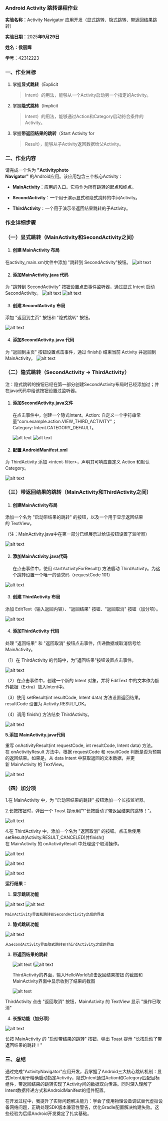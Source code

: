 ### Android Activity 跳转课程作业

**实验名称**：Activity Navigator
应用开发（显式跳转、隐式跳转、带返回结果跳转）

**实验日期**：2025**年9月29日**

**姓名：侯丽辉**

**学号**：42312223

### **一、作业目标**

1.  掌握**显式跳转**（Explicit
    > Intent）的用法，能够从一个Activity启动另一个指定的Activity。

2.  掌握**隐式跳转**（Implicit
    > Intent）的用法，能够通过Action和Category启动符合条件的Activity。

3.  掌握**带返回结果的跳转**（Start Activity for
    > Result），能够从子Activity返回数据给父Activity。

### **二、作业内容**

请完成一个名为 **\"Activityphoto\
Navigator\"** 的Android应用。该应用包含三个核心Activity：

-   **MainActivity**：应用的入口。它将作为所有跳转的起点和终点。

-   **SecondActivity**：一个用于演示显式和隐式跳转的中间Activity。

-   **ThirdActivity**：一个用于演示带返回结果跳转的子Activity。

### **作业详细步骤**

### （一）显式跳转（MainActivity和SecondActivity之间）

1. #### 创建 MainActivity 布局

在activity_main.xml文件中添加 "跳转到 SecondActivity"按钮。
![alt text](photo\image.png)

2. #### 添加MainActivity.java 代码

为 "跳转到 SecondActivity" 按钮设置点击事件监听器，通过显式 Intent 启动
SecondActivity。
![alt text](photo\image-1.png)
![alt text](photo\image-2.png)


3. #### 创建 SecondActivity 布局

添加 "返回到主页" 按钮和 "隐式跳转" 按钮。

![alt text](photo\image-3.png)

4. #### 添加SecondActivity.java 代码

为 "返回到主页" 按钮设置点击事件，通过 finish() 结束当前 Activity
并返回到MainActivity。
![alt text](photo\image-24.png)



### （二）隐式跳转（SecondActivity → ThirdActivity）

注：隐式跳转的按钮已经在第一部分创建SecondActivity布局时已经添加过；并在java代码中给该按钮设置过监听器。

1.  #### 添加SecondActivity.java文件

    在点击事件中，创建一个隐式Intent。Action: 自定义一个字符串常量\"com.example.action.VIEW_THIRD_ACTIVITY\"；Category: Intent.CATEGORY_DEFAULT。

    ![alt text](photo\image-5.png)
    ![alt text](photo\image-25.png)
    

2. #### 配置 AndroidManifest.xml

为 ThirdActivity 添加 \<intent-filter\>，声明其可响应自定义 Action
和默认 Category。

![alt text](photo\image-6.png)

### （三）带返回结果的跳转（MainActivity和ThirdActivity之间）

1. #### 创建MainActivity布局

添加一个名为 \"启动带结果的跳转\" 的按钮，以及一个用于显示返回结果的 TextView。

（注：MainActivity.java中在第一部分已经展示过给该按钮设置了监听器）

![alt text](photo\image-7.png)

2.  #### 添加MainActivity.java代码

    在点击事件中，使用 startActivityForResult() 方法启动 ThirdActivity。为这个跳转设置一个唯一的请求码（requestCode
    101）

   ![alt text](photo\image-8.png)

3. #### 创建 ThirdActivity 布局

添加 EditText（输入返回内容）、"返回结果" 按钮、"返回取消"
按钮（加分项）。

![alt text](photo\image-9.png)

4. #### 添加ThirdActivity 代码

处理 "返回结果" 和 "返回取消" 按钮点击事件，传递数据或取消信号给
MainActivity。

（1）在 ThirdActivity 的代码中，为"返回结果"按钮设置点击事件。

![alt text](photo\image-10.png)

（2）在点击事件中，创建一个新的 Intent 对象，并将 EditText 中的文本作为额外数据（Extra）放入Intent中。

（3）使用 setResult(int resultCode, Intent
data) 方法设置返回结果。resultCode 设置为 Activity.RESULT_OK。

（4）调用 finish() 方法结束 ThirdActivity。

![alt text](photo\image-11.png)

**5.添加 MainActivity.java代码**

重写 onActivityResult(int requestCode, int resultCode, Intent
data) 方法。在 onActivityResult 方法中，根据 requestCode 和 resultCode 判断是否为预期的返回结果。如果是，从 data Intent
中获取返回的文本数据，并更新 MainActivity 的 TextView。

![alt text](photo\image-12.png)

### （四）加分项

1.在 MainActivity 中，为 "启动带结果的跳转" 按钮添加一个长按监听器。

2.长按按钮时，弹出一个 Toast 提示用户"长按启动了带返回结果的跳转！"。

![alt text](photo\image-13.png)

4.在 ThirdActivity 中，添加一个名为 \"返回取消\" 的按钮。点击后使用setResult(Activity.RESULT_CANCELED)并finish()在 MainActivity 的 onActivityResult 中处理这个取消操作。

![alt text](photo\image-14.png)

![alt text](photo\image-15.png)

![alt text](photo\image-16.png)

**运行结果：**

1.  **显示跳转功能**

   ![alt text](photo\image-17.png)   ![alt text](photo\image-18.png)

    MainActivity界面和跳转到SecondActivity之后的界面

2.  **隐式跳转功能**

   ![alt text](photo\image-19.png)

    从SecondActivity界面隐式跳转到ThirdActivity之后的界面

3.  **带返回结果的跳转**

    ![alt text](photo\image-20.png)
    !![alt text](photo\image-21.png)

    ThirdActivity的界面，输入HelloWorld!点击返回结果按钮    的截图和MainActivity界面中显示收到了结果的截图

    ![alt text](photo\image-22.png)

ThirdActivity 点击 "返回取消" 按钮，MainActivity 的 TextView 显示
"操作已取消"

4.  **长按功能（加分项）**

![alt text](photo\image-23.png)

长按 MainActivity 的 "启动带结果的跳转" 按钮，弹出 Toast 提示
"长按启动了带返回结果的跳转！"

### **三、总结**

通过完成\"ActivityNavigator\"应用开发，我掌握了Android三大核心跳转机制：显式Intent用于精确启动指定Activity，隐式Intent通过Action和Category匹配目标组件，带返回结果的跳转实现了Activity间的数据双向传递。同时深入理解了Intent数据传递方式和AndroidManifest的组件配置。

在开发过程中，我提升了实际问题解决能力：学会了使用物理设备调试替代虚拟设备网络问题，正确处理SDK版本兼容性警告，优化Gradle配置解决构建失败。这些经验为后续Android开发奠定了扎实基础。
